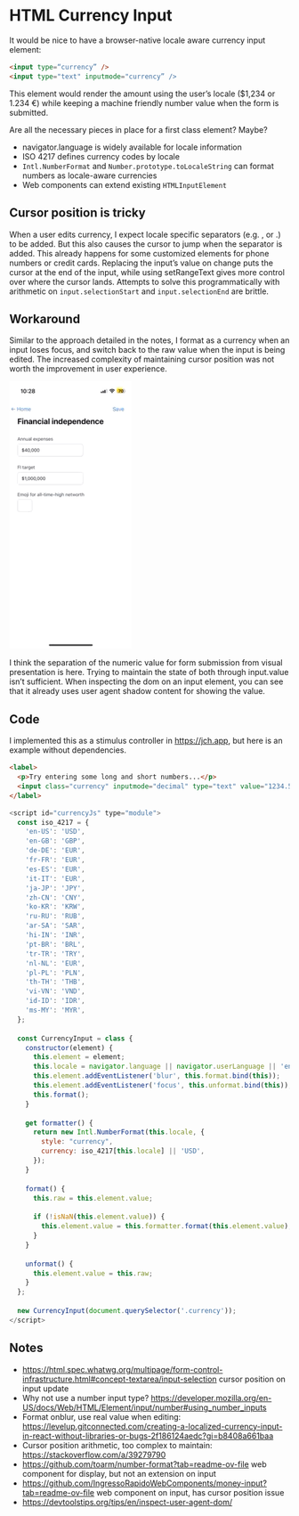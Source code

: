 # HTML Currency Input

It would be nice to have a browser-native locale aware currency input element:

```html
<input type=“currency” />
<input type="text" inputmode="currency” />
```

This element would render the amount using the user’s locale  ($1,234 or 1.234 €) while keeping a machine friendly number value when the form is submitted.

Are all the necessary pieces in place for a first class element? Maybe?

- navigator.language is widely available for locale information
- ISO 4217 defines currency codes by locale
- `Intl.NumberFormat` and `Number.prototype.toLocaleString` can format numbers as locale-aware currencies
- Web components can extend existing `HTMLInputElement`

## Cursor position is tricky

When a user edits currency, I expect locale specific separators (e.g. , or .) to be added. But this also causes the cursor to jump when the separator is added. This already happens for some customized elements for phone numbers or credit cards. Replacing the input’s value on change puts the cursor at the end of the input, while using setRangeText gives more control over where the cursor lands. Attempts to solve this programmatically with arithmetic on `input.selectionStart` and `input.selectionEnd` are brittle.

## Workaround

Similar to the approach detailed in the notes, I format as a currency when an input loses focus, and switch back to the raw value when the input is being edited. The increased complexity of maintaining cursor position was not worth the improvement in user experience.

<img src="/images/currency-input.gif" width="220" height="480" />

I think the separation of the numeric value for form submission from visual presentation is here. Trying to maintain the state of both through input.value isn’t sufficient. When inspecting the dom on an input element, you can see that it already uses user agent shadow content for showing the value.

## Code

I implemented this as a stimulus controller in https://jch.app, but here is an example without dependencies.

```html
<label>
  <p>Try entering some long and short numbers...</p>
  <input class="currency" inputmode="decimal" type="text" value="1234.56" style="padding: 0.5em; font-size: 1.2em">
</label>
```

```js
<script id="currencyJs" type="module">
  const iso_4217 = {
    'en-US': 'USD',
    'en-GB': 'GBP',
    'de-DE': 'EUR',
    'fr-FR': 'EUR',
    'es-ES': 'EUR',
    'it-IT': 'EUR',
    'ja-JP': 'JPY',
    'zh-CN': 'CNY',
    'ko-KR': 'KRW',
    'ru-RU': 'RUB',
    'ar-SA': 'SAR',
    'hi-IN': 'INR',
    'pt-BR': 'BRL',
    'tr-TR': 'TRY',
    'nl-NL': 'EUR',
    'pl-PL': 'PLN',
    'th-TH': 'THB',
    'vi-VN': 'VND',
    'id-ID': 'IDR',
    'ms-MY': 'MYR',
  };

  const CurrencyInput = class {
    constructor(element) {
      this.element = element;
      this.locale = navigator.language || navigator.userLanguage || 'en-US';
      this.element.addEventListener('blur', this.format.bind(this));
      this.element.addEventListener('focus', this.unformat.bind(this));
      this.format();
    }

    get formatter() {
      return new Intl.NumberFormat(this.locale, {
        style: "currency",
        currency: iso_4217[this.locale] || 'USD',
      });
    }

    format() {
      this.raw = this.element.value;

      if (!isNaN(this.element.value)) {
        this.element.value = this.formatter.format(this.element.value);
      }
    }

    unformat() {
      this.element.value = this.raw;
    }
  };

  new CurrencyInput(document.querySelector('.currency'));
</script>
```

## Notes

- https://html.spec.whatwg.org/multipage/form-control-infrastructure.html#concept-textarea/input-selection cursor position on input update
- Why not use a number input type? https://developer.mozilla.org/en-US/docs/Web/HTML/Element/input/number#using_number_inputs
- Format onblur, use real value when editing: https://levelup.gitconnected.com/creating-a-localized-currency-input-in-react-without-libraries-or-bugs-2f186124aedc?gi=b8408a661baa
- Cursor position arithmetic, too complex to maintain: https://stackoverflow.com/a/39279790
- https://github.com/toarm/number-format?tab=readme-ov-file web component for display, but not an extension on input
- https://github.com/IngressoRapidoWebComponents/money-input?tab=readme-ov-file web component on input, has cursor position issue
- https://devtoolstips.org/tips/en/inspect-user-agent-dom/
